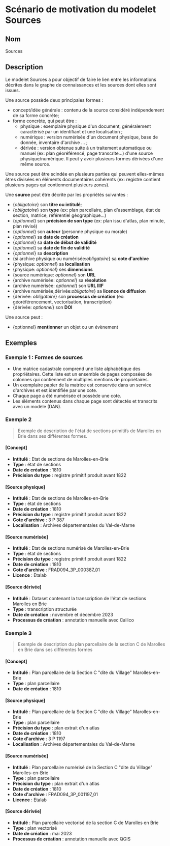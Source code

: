 # Scénario de motivation du modelet Sources

## Nom

Sources

## Description

Le modelet Sources a pour objectif de faire le lien entre les informations décrites dans le graphe de connaissances et les sources dont elles sont issues.

Une source possède deux principales formes : 
* concept/idée générale : contenu de la source considéré indépendement de sa forme concrète;
* forme concrète, qui peut être :
    * physique : exemplaire physique d'un document, généralement caractérisé par un identifiant et une localisation ;
    * numérique : version numérisée d'un document physique, base de donnée, inventaire d'archive ... ;
    * dérivée : version obtenue suite à un traitement automatique ou manuel (ex: plan géoréférencé, page transcrite...) d'une source physique/numérique. Il peut y avoir plusieurs formes dérivées d'une même source.

Une source peut être scindée en plusieurs parties qui peuvent elles-mêmes êtres divisées en éléments documentaires cohérents (ex: registre contient plusieurs pages qui contiennent plusieurs zones).

Une **source** peut être décrite par les propriétés suivantes :
* {*obligatoire*} son **titre ou intitulé**;
* {*obligatoire*} son **type** (ex: plan parcellaire, plan d'assemblage, état de section, matrice, référentiel géographique...)
* {*optionnel*} son **précision de son type** (ex: plan issu d'atlas, plan minute, plan révisé)
* {*optionnel*} son **auteur** (personne physique ou morale)
* {*optionnel*} sa **date de création**
* {*optionnel*} sa **date de début de validité**
* {*optionnel*} sa **date de fin de validité**
* {*optionnel*} sa **description**
* {si archive physique ou numérisée:*obligatoire*} sa **cote d'archive**
* {physique: *optionnel*} sa **localisation**
* {physique: *optionnel*} ses **dimensions** 
* {source numérique: *optionnel*} son **URL**
* {archive numérisée: *optionnel*} sa **résolution**
* {archive numérisée: *optionnel*} son **URL IIIF**
* {archive numérisée,dérivée:*obligatoire*} sa **licence de diffusion**
* {dérivée: *obligatoire*} son **processus de création** 
(ex: géoréférencement, vectorisation, transcription)
* {dérivée: *optionnel*} son **DOI**

Une source peut : 
* {optionnel} **mentionner** un objet ou un évènement

## Exemples

### Exemple 1 : Formes de sources
- Une matrice cadastrale comprend une liste alphabétique des propriétaires. Cette liste est un ensemble de pages composées de colonnes qui contiennent de multiples mentions de propriétaires.
- Un exemplaire papier de la matrice est conservée dans un service d'archives et est identifiée par une cote. 
- Chaque page a été numérisée et possède une cote. 
- Les éléments contenus dans chaque page sont détectés et transcrits avec un modèle (DAN).

### Exemple 2
>Exemple de description de l'état de sections primitifs de Marolles en Brie dans ses différentes formes.

#### [Concept]

* **Intitulé** : Etat de sections de Marolles-en-Brie
* **Type** : état de sections 
* **Date de création** : 1810
* **Précision du type** : registre primitif produit avant 1822

#### [Source physique]

* **Intitulé** : Etat de sections de Marolles-en-Brie
* **Type** : état de sections 
* **Date de création** : 1810
* **Précision du type** : registre primitif produit avant 1822
* **Cote d'archive** : 3 P 387
* **Localisation** : Archives départementales du Val-de-Marne

#### [Source numérisée]

* **Intitulé** : Etat de sections numérisé de Marolles-en-Brie
* **Type** : état de sections 
* **Précision du type** : registre primitif produit avant 1822
* **Date de création** : 1810
* **Cote d'archive** : FRAD094_3P_000387_01
* **Licence** : Etalab

#### [Source dérivée]

* **Intitulé** : Dataset contenant la transcription de l'état de sections Marolles en Brie
* **Type** : transcription structurée
* **Date de création** : novembre et décembre 2023
* **Processus de création** : annotation manuelle avec Callico

### Exemple 3

> Exemple de description du plan parcellaire de la section C de Marolles en Brie dans ses différentes formes

#### [Concept]

* **Intitulé** : Plan parcellaire de la Section C "dite du Village" Marolles-en-Brie
* **Type** : plan parcellaire
* **Date de création** : 1810

#### [Source physique]

* **Intitulé** : Plan parcellaire de la Section C "dite du Village" Marolles-en-Brie
* **Type** : plan parcellaire
* **Précision du type** : plan extrait d'un atlas
* **Date de création** : 1810
* **Cote d'archive** : 3 P 1197
* **Localisation** : Archives départementales du Val-de-Marne

#### [Source numérisée]

* **Intitulé** : Plan parcellaire numérisé de la Section C "dite du Village" Marolles-en-Brie
* **Type** : plan parcellaire
* **Précision du type** : plan extrait d'un atlas
* **Date de création** : 1810
* **Cote d'archive** : FRAD094_3P_001197_01
* **Licence** : Etalab

#### [Source dérivée]

* **Intitulé** : Plan parcellaire vectorisé de la section C de Marolles en Brie
* **Type** : plan vectorisé
* **Date de création** : mai 2023
* **Processus de création** : annotation manuelle avec QGIS